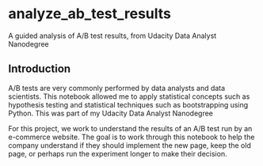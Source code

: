 # analyze_ab_test_results
A guided analysis of A/B test results, from Udacity Data Analyst Nanodegree

## Introduction
A/B tests are very commonly performed by data analysts and data scientists. This notebook allowed me to apply statistical concepts such as hypothesis testing and statistical techniques such as bootstrapping using Python. This was part of my Udacity Data Analyst Nanodegree

For this project, we work to understand the results of an A/B test run by an e-commerce website.  The goal is to work through this notebook to help the company understand if they should implement the new page, keep the old page, or perhaps run the experiment longer to make their decision.
